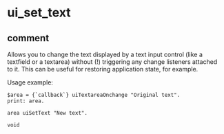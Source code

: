 # ui_set_text
## comment

Allows you to change the text displayed by a text input control (like a textfield or a textarea) without (!) triggering any change listeners attached to it.
This can be useful for restoring application state, for example.

Usage example:
```kalzit
$area = {`callback`} uiTextareaOnchange "Original text".
print: area.

area uiSetText "New text".

void
```